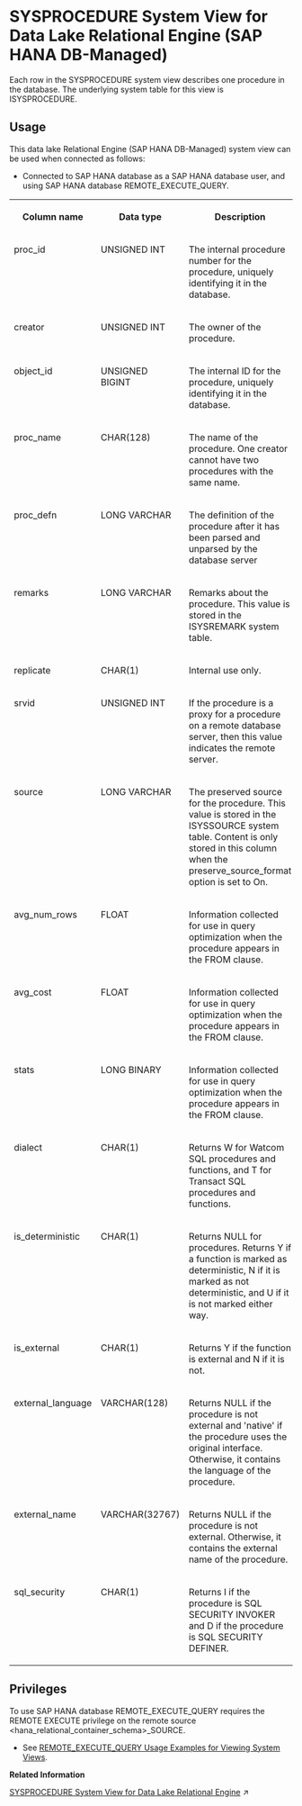 <!-- loio45e129efea3d4e8daa6fa4df8090d56c -->

# SYSPROCEDURE System View for Data Lake Relational Engine \(SAP HANA DB-Managed\)

Each row in the SYSPROCEDURE system view describes one procedure in the database. The underlying system table for this view is ISYSPROCEDURE.



## Usage

This data lake Relational Engine \(SAP HANA DB-Managed\) system view can be used when connected as follows:

-   Connected to SAP HANA database as a SAP HANA database user, and using SAP HANA database REMOTE\_EXECUTE\_QUERY.





<table>
<tr>
<th valign="top">

Column name

</th>
<th valign="top">

Data type

</th>
<th valign="top">

Description

</th>
</tr>
<tr>
<td valign="top">

proc\_id

</td>
<td valign="top">

UNSIGNED INT

</td>
<td valign="top">

The internal procedure number for the procedure, uniquely identifying it in the database.

</td>
</tr>
<tr>
<td valign="top">

creator

</td>
<td valign="top">

UNSIGNED INT

</td>
<td valign="top">

The owner of the procedure.

</td>
</tr>
<tr>
<td valign="top">

object\_id

</td>
<td valign="top">

UNSIGNED BIGINT

</td>
<td valign="top">

The internal ID for the procedure, uniquely identifying it in the database.

</td>
</tr>
<tr>
<td valign="top">

proc\_name

</td>
<td valign="top">

CHAR\(128\)

</td>
<td valign="top">

The name of the procedure. One creator cannot have two procedures with the same name.

</td>
</tr>
<tr>
<td valign="top">

proc\_defn

</td>
<td valign="top">

LONG VARCHAR

</td>
<td valign="top">

The definition of the procedure after it has been parsed and unparsed by the database server

</td>
</tr>
<tr>
<td valign="top">

remarks

</td>
<td valign="top">

LONG VARCHAR

</td>
<td valign="top">

Remarks about the procedure. This value is stored in the ISYSREMARK system table.

</td>
</tr>
<tr>
<td valign="top">

replicate

</td>
<td valign="top">

CHAR\(1\)

</td>
<td valign="top">

Internal use only.

</td>
</tr>
<tr>
<td valign="top">

srvid

</td>
<td valign="top">

UNSIGNED INT

</td>
<td valign="top">

If the procedure is a proxy for a procedure on a remote database server, then this value indicates the remote server.

</td>
</tr>
<tr>
<td valign="top">

source

</td>
<td valign="top">

LONG VARCHAR

</td>
<td valign="top">

The preserved source for the procedure. This value is stored in the ISYSSOURCE system table. Content is only stored in this column when the preserve\_source\_format option is set to On.

</td>
</tr>
<tr>
<td valign="top">

avg\_num\_rows

</td>
<td valign="top">

FLOAT

</td>
<td valign="top">

Information collected for use in query optimization when the procedure appears in the FROM clause.

</td>
</tr>
<tr>
<td valign="top">

avg\_cost

</td>
<td valign="top">

FLOAT

</td>
<td valign="top">

Information collected for use in query optimization when the procedure appears in the FROM clause.

</td>
</tr>
<tr>
<td valign="top">

stats

</td>
<td valign="top">

LONG BINARY

</td>
<td valign="top">

Information collected for use in query optimization when the procedure appears in the FROM clause.

</td>
</tr>
<tr>
<td valign="top">

dialect

</td>
<td valign="top">

CHAR\(1\)

</td>
<td valign="top">

Returns W for Watcom SQL procedures and functions, and T for Transact SQL procedures and functions.

</td>
</tr>
<tr>
<td valign="top">

is\_deterministic

</td>
<td valign="top">

CHAR\(1\)

</td>
<td valign="top">

Returns NULL for procedures. Returns Y if a function is marked as deterministic, N if it is marked as not deterministic, and U if it is not marked either way.

</td>
</tr>
<tr>
<td valign="top">

is\_external

</td>
<td valign="top">

CHAR\(1\)

</td>
<td valign="top">

Returns Y if the function is external and N if it is not.

</td>
</tr>
<tr>
<td valign="top">

external\_language

</td>
<td valign="top">

VARCHAR\(128\)

</td>
<td valign="top">

Returns NULL if the procedure is not external and 'native' if the procedure uses the original interface. Otherwise, it contains the language of the procedure.

</td>
</tr>
<tr>
<td valign="top">

external\_name

</td>
<td valign="top">

VARCHAR\(32767\)

</td>
<td valign="top">

Returns NULL if the procedure is not external. Otherwise, it contains the external name of the procedure.

</td>
</tr>
<tr>
<td valign="top">

sql\_security

</td>
<td valign="top">

CHAR\(1\)

</td>
<td valign="top">

Returns I if the procedure is SQL SECURITY INVOKER and D if the procedure is SQL SECURITY DEFINER.

</td>
</tr>
</table>



<a name="loio45e129efea3d4e8daa6fa4df8090d56c__section_gj1_wy1_4yb"/>

## Privileges

To use SAP HANA database REMOTE\_EXECUTE\_QUERY requires the REMOTE EXECUTE privilege on the remote source <hana\_relational\_container\_schema\>\_SOURCE.

-   See [REMOTE\_EXECUTE\_QUERY Usage Examples for Viewing System Views](https://help.sap.com/docs/SAP_HANA_DATA_LAKE/a898e08b84f21015969fa437e89860c8/ada51c0074354a5f99b60c14cffb653c.html).

**Related Information**  


[SYSPROCEDURE System View for Data Lake Relational Engine](https://help.sap.com/viewer/19b3964099384f178ad08f2d348232a9/2024_3_QRC/en-US/3be97af56c5f1014a1b1a537360ec408.html "Each row in the SYSPROCEDURE system view describes one procedure in the database. The underlying system table for this view is ISYSPROCEDURE.") :arrow_upper_right:

